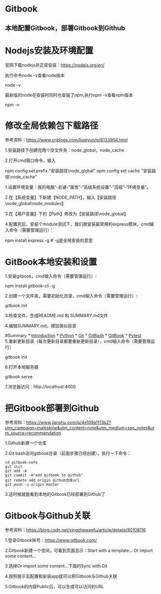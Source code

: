 <!--
 * @Author: Lily
 * @Date: 2021-12-09 14:48:23
 * @LastEditors: Lily
 * @LastEditTime: 2021-12-14 09:51:41
-->
# Gitbook

## 本地配置Gitbook，部署Gitbook到Github

# Nodejs安装及环境配置
官网下载nodejs并正常安装：https://nodejs.org/en/

执行命令node -v查看node版本

   node -v

最新版的node在安装时同时也安装了npm,执行npm -v查看npm版本

   npm -v

# 修改全局依赖包下载路径

  参考资料：https://www.cnblogs.com/liuqiyun/p/8133904.html

1.安装路径下创建完两个空文件夹：node_global，node_cache

2.打开cmd窗口命令，输入

   npm config set prefix "安装路径\node_global"
   npm config set cache "安装路径\node_cache"

1.设置环境变量：我的电脑”-右键-“属性”-“高级系统设置”-“高级”-“环境变量”。

2.在【系统变量】下新建【NODE_PATH】，输入【安装路径\node_global\node_modules】

3.在【用户变量】下的【Path】修改为【安装路径\node_global】

4.配置完后，安装个module测试下，我们就安装最常用的express模块，cmd输入命令（需要管理运行）：

   npm install express -g     # -g是全局安装的意思

# GitBook本地安装和设置

1.安装gitbook，cmd输入命令（需要管理运行）:

   npm install gitbook-cli -g

2.创建一个文件夹，需要初始化目录，cmd输入命令（需要管理运行）:

   gitbook init

3.检查文件，生成README.md 和 SUMMARY.md文件

4.编辑SUMMARY.md，增加类似目录

  #Summary
    * [Introduction](README.md)
    * [Python](python/README.md)
    * [Git](Git/README.md)
    * [GitBash](Git/GitBash.md)
    * [GitBook](Git/GitBook.md)
    * [Pytest](Pytest/README.md)   
5.重新更新目录（每次更新目录都要重新更新目录），cmd输入命令（需要管理运行） 

   gitbook init

6.打开本地服务器

   gitbook serve

7.浏览器访问：http://localhost:4000

# 把Gitbook部署到Github

参考资料：https://www.jianshu.com/p/4e109a1113b2?utm_campaign=maleskine&utm_content=note&utm_medium=seo_notes&utm_source=recommendation

1.Github新建一个仓库

2.Git bash访问gitbook目录（前面步骤已经创建），执行一下命令：

    cd gitbook-note
    git init
    git add -A
    git commit -m"add gitbook to github"
    git remote add origin github仓库url
    git push -u origin master

3.这时候就能看到本地的Gitbook已经部署到Github了

# Gitbook与Github关联

  参考资料：https://blog.csdn.net/xingzhewanfu/article/details/80108116

1.登录Gitbook账号：https://www.gitbook.com/

2.Gitbook新建一个空间，可看到页面显示：Start with a template… Or import some content…

3.选择Or import some content…下面的Sync with Git

4.按照提示去配置和安装app就可以把Gitbook与Github关联

5.Gitbook的内容Public后，可以生成可以访问的URL